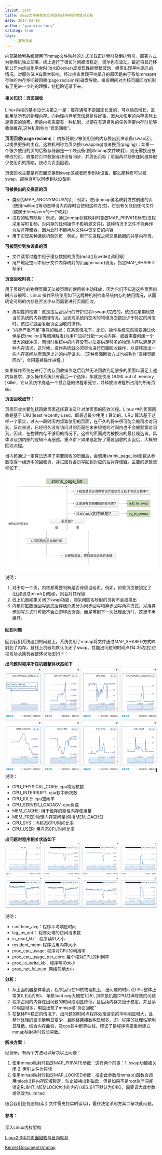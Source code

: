 ```yaml
---                                                                                                    
layout: post                                                                                           
title: mmap文件映射方式导致系统平响异常情况分析                                                                   
date: 2017-03-18                                                                                       
author: "gao-xiao-long"                                                                                
catalog: true                                                                                          
tags:                                                                                                  
    - 基础技术                                                                                          
---       
```


内部某检索系统使用了mmap文件映射的方式加载正排索引及倒排索引。部署方式为物理机独立部署，线上运行了很长时间都很稳定，偶尔也有波动。最近将其迁移到公司内虚拟化平台时(类似Docker)却发现性能频繁波动，经常出现平响飙升的情况。对服务SLA有很大影响。经过排查发现平响飙升的原因是由于系统mmap内存映的内存空间被回收(page reclaim)到磁盘导致。排查期间对内核页面回收机制有了更进一步的的理解，特粗略记录下来。

#### 相关知识：页面回收
Linux内核的基本设计决策之一是：缓存通常不是固定长度的，可以动态增长，直到用尽所有的物理内存。向物理内存填充信息是件好事，因为未使用的内存实际上是资源的浪费，但是内核需要有一种机制，以便在有更紧急的任务需要内存时能够收缩缓存,这种机制称为“页面回收”。

**页面回收(page reclaim)：**
内核将很少被使用到的内存换出到块设备(swap区)，以提供更多的主存，这种机制称为页交换(swapping)或者换页(paging)；如果一个很少使用的页的后备存储器是一个块设备(例如mmap文件映射)，则无需换出被修改的页，直接将页中数据与块设备同步，并腾出页帧；前面两种场景连同选择很少使用页的策略，统称为页面回收。

页面回收主要是将页面交换到swap区或者同步到块设备。那么那种页可以被swap，那种页可以同步到块设备呢

**可被换出的交换区的页**
* 类别为MAP_ANONYMOUS的页：例如，使用mmap匿名映射方式创建的页(使用malloc()等动态申请大内存时会使用这种方式)，它没有关联到任何文件(或属于/dev/zero的一个映射)
* 进程的私有映射：例如，通过mmap创建映射时指定MAP_PRIVATE标志(进程采用写时复制，对内存的任何操作不影响源文件)，这种情况下文件不能再作为后背存储器，因为此时不能再从文件中恢复它的内容
* 用于实现某种通信机制的页：例如，用于在进程之间交换数据的共享内存页。

**可被同步到块设备的页**
* 文件读写过程中用于缓存数据的页面(read()及write()调用等)
* 用户地址空间中用于文件内存映射的页面(mmap()调用，指定MAP_SHARED标示)


**页面回收时机：**

用于页缓存的物理页面无法被页面的使用者主动释放，因为它们不知道这些页面何时应该被释，Linux 操作系统使用如下这两种机制检查系统内存的使用情况，从而确定可用的内存是否太少从而需要进行页面回收。
- 周期性的检查：这是由后台运行的守护进程kswapd完成的。该进程定期检查当前系统的内存使用情况，当发现系统内空闲的物理页面数目少于特定的阈值时，该进程就会发起页面回收的操作。
- “内存严重不足”事件的触发：在某些情况下，比如，操作系统忽然需要通过伙伴系统(malloc()等调用触发)为用户进程分配一大块内存，或者需要创建一个很大的缓冲区，而当时系统中的内存没有办法提供足够多的物理内存以满足这种内存请求，这时候，操作系统就必须尽快进行页面回收操作，以便释放出一些内存空间从而满足上述的内存请求。（这种页面回收方式也被称作“直接页面回收”，会阻塞掉操作进程。）

如果操作系统在进行了内存回收操作之后仍然无法回收到足够多的页面以满足上述内存要求，那么操作系统只有最后一个选择，那就是使用 OOM( out of memory )killer，它从系统中挑选一个最合适的进程杀死它，并释放该进程所占用的所有页面。

**页面回收细节：**

页面回收主要包括回收页面选择算法及针对单页面的回收流程。Linux 中的页面回收是基于 LRU(least recently used，即最近最少使用 ) 算法的。LRU 算法基于这样一个事实，过去一段时间内频繁使用的页面，在不久的将来很可能会被再次访问到。反过来说，已经很久没有访问过的页面在未来较短的时间内也不会被频繁访问到。因此，在物理内存不够用的情况下，这样的页面成为被换出的最佳候选者。具体涉及到内部的逻辑不再细述。重点讲下如果选定好了需要回收的页面后，大概的回收流程。

当内核通过一定算法选择了需要回收的页面后，会调用shrink_page_list函数从参数取得一组选中的回收页，并试图将各页写回到对应的后背存储器。主要的逻辑流程如下：
![图](/img/in-post/shrink_page.png)

说明：
1. 对于每一个页，内核都需要判断是否保留当前页。例如，如果页面被锁定了(比如通过mlock()调用)，则会对其保留
2. 线上机器如果关闭了swap功能，则采用匿名映射的页将不会被换出
3. 内核将脏数据回写到底层存储介质分为同步回写和异步回写两种方式，采用异步回写方式时可能不会立即释放页面，而是等到下一次处理此页时，这里不再展开。

#### 回到问题
回到我们系统遇到的问题上，系统使用了mmap将文件通过MAP_SHARED方式映射到了内存。且线上机器均默认关闭了swap。性能出问题的时间点(14:35左右)进程现场及集机器整体现场图如下：

**出问题时程序所在机器整体状态如下**
![图](/img/in-post/machine_status.png)
说明：
* CPU_PHYSICAL_CORE: cpu物理核数
* CPU_INTERRUPT:     cpu软中断次数
* CPU_IDLE:          cpu空闲率
* CPU_SERVER_LOADAGV: cpu负载
* MEM_CACHE: 用于缓存的物理内存使用量
* MEM_FREE:物理内存空闲量(包括MEM_CACHE)
* CPU_SYS：内核态CPU时间比率
* CPU_USER: 用户态CPU时间比率

**出问题时程序相关状态如下**
![图](/img/in-post/proc_status.png)

说明：
* costtime_avg：程序平均响应时间
* log_pv_cnt：    程序处理的访问请求数
* io_read_kb：    程序读IO大小
* resident_mem:   程序占用内存大小
* proc_cpu_usage: 程序对CPU的利用率
* proc_cpu_usage_per_core:  每个核对CPU的利用率
* proc_io_write_kb：程序写IO大小
* proc_net_fd_num: 网络句柄大小

**分析：**
1. 从上面机器整体看到，程序运行在16核物理机上，出问题的时间点CPU整体正常(IDLE大约80， 单核load avg大概在1.25), 排除是机器CPU打满导致的问题
2. 程序占用的内存在出问题的时间段明显降低，且后续内存又趋于稳定，并且读IO明显增多，明显出现了mmap被“页面回收”
3. 在整体PV稳定的情况下，出问题的时间点程序处理请求的平响明显增大，且整体处理的请求量明显变少，且网络连接数明显增多，即，程序的处理性能明显降低。结合内存曲线，及cpu软中断等曲线，印证了是程序需要重新建立mmap映射耗时较长导致。

**解决方案：**

经调研，有两个方法可以解决以上问题：
1. 使用mmap映射时指定MAP_PRIVATE参数：这有两个前提：1. swap功能被关闭 2. 索引文件为只读
2. 使用mmap映射时指定MAP_LOCKED参数：指定此参数后mmap()函数会调用mlock()将内存区域锁定，防止被换出到磁盘，但是如果不是root账号只能锁定RLIMIT_MEMLOCK大小的内存(x86_64下默认为64K)，需要调大此参数或修改为ulimited

结合我们业务逻辑(索引文件需支持实时读写)，最终决定采用方案二解决此问题。

#### 参考：

深入Linux内核架构

[Linux2.6中的页面回收与反向映射](https://www.ibm.com/developerworks/cn/linux/l-cn-pagerecycle/)

[Kernel Documents/mmap](http://kernel.taobao.org/index.php?title=Kernel_Documents/mmap_18_32)
